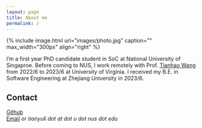 ```yaml
---
layout: page
title: About me
permalink: /
---
```


{% include image.html url="images/photo.jpg" caption="" max_width="300px" align="right" %}

I’m a first year PhD candidate student in SoC at National University of Singaproe. Before coming to NUS,
I work remotely with Prof. [Tianhao Wang] from 2022/6 to 2023/6 at University of Virginia. I received my B.E. in Software Engineering at Zhejiang University in 2023/6.

## Contact


[Github] <br />
[Email]  or  *tianyuli dot at dot u dot nus dot edu* <br />


[Tianhao Wang]: https://tianhao.wang/
[Github]: https://github.com/lty12b9b0a1
[Email]: mailto:tianyuli@u.nus.edu
